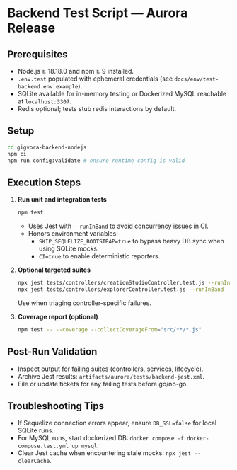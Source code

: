 # Backend Test Script — Aurora Release

## Prerequisites
- Node.js ≥ 18.18.0 and npm ≥ 9 installed.
- `.env.test` populated with ephemeral credentials (see `docs/env/test-backend.env.example`).
- SQLite available for in-memory testing or Dockerized MySQL reachable at `localhost:3307`.
- Redis optional; tests stub redis interactions by default.

## Setup
```bash
cd gigvora-backend-nodejs
npm ci
npm run config:validate # ensure runtime config is valid
```

## Execution Steps
1. **Run unit and integration tests**
   ```bash
   npm test
   ```
   - Uses Jest with `--runInBand` to avoid concurrency issues in CI.
   - Honors environment variables:
     - `SKIP_SEQUELIZE_BOOTSTRAP=true` to bypass heavy DB sync when using SQLite mocks.
     - `CI=true` to enable deterministic reporters.

2. **Optional targeted suites**
   ```bash
   npx jest tests/controllers/creationStudioController.test.js --runInBand
   npx jest tests/controllers/explorerController.test.js --runInBand
   ```
   Use when triaging controller-specific failures.

3. **Coverage report (optional)**
   ```bash
   npm test -- --coverage --collectCoverageFrom="src/**/*.js"
   ```

## Post-Run Validation
- Inspect output for failing suites (controllers, services, lifecycle).
- Archive Jest results: `artifacts/aurora/tests/backend-jest.xml`.
- File or update tickets for any failing tests before go/no-go.

## Troubleshooting Tips
- If Sequelize connection errors appear, ensure `DB_SSL=false` for local SQLite runs.
- For MySQL runs, start dockerized DB: `docker compose -f docker-compose.test.yml up mysql`.
- Clear Jest cache when encountering stale mocks: `npx jest --clearCache`.
